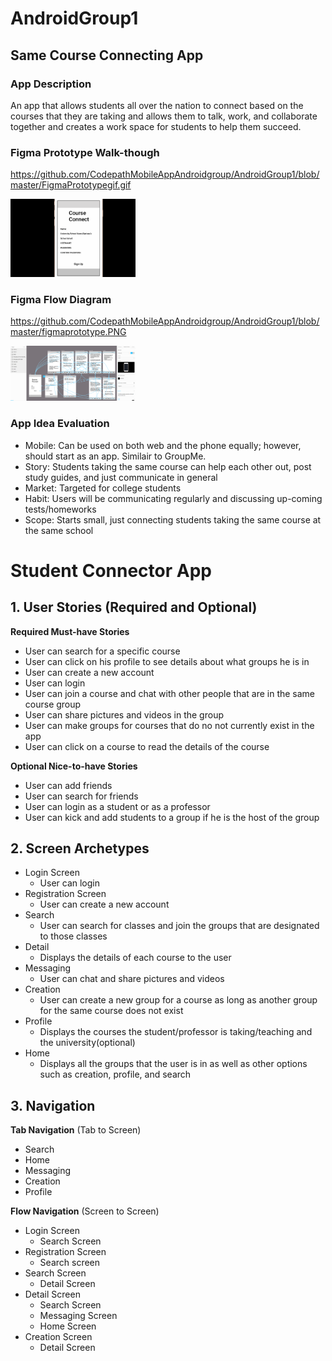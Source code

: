 # AndroidGroup1
## Same Course Connecting App

### App Description
An app that allows students all over the nation to connect based on the courses that they are taking and allows them to talk, work, and collaborate together and  creates a work space for students to help them succeed.

### Figma Prototype Walk-though
https://github.com/CodepathMobileAppAndroidgroup/AndroidGroup1/blob/master/FigmaPrototypegif.gif

<img src="https://github.com/CodepathMobileAppAndroidgroup/AndroidGroup1/blob/master/FigmaPrototypegif.gif" width=200><br>

### Figma Flow Diagram
https://github.com/CodepathMobileAppAndroidgroup/AndroidGroup1/blob/master/figmaprototype.PNG

<img src="https://github.com/CodepathMobileAppAndroidgroup/AndroidGroup1/blob/master/figmaprototype.PNG" width=200><br>


### App Idea Evaluation


- Mobile: Can be used on both web and the phone equally; however, should start as an app. Similair to GroupMe.
- Story: Students taking the same course can help each other out, post study guides, and just communicate in general
- Market: Targeted for college students
- Habit: Users will be communicating regularly and discussing up-coming tests/homeworks
- Scope: Starts small, just connecting students taking the same course at the same school

# Student Connector App

## 1. User Stories (Required and Optional)

**Required Must-have Stories**

 * User can search for a specific course
 * User can click on his profile to see details about what groups he is in 
 * User can create a new account
 * User can login
 * User can join a course and chat with other people that are in the same course group
 * User can share pictures and videos in the group
 * User can make groups for courses that do no not currently exist in the app
 * User can click on a course to read the details of the course

**Optional Nice-to-have Stories**

 * User can add friends 
 * User can search for friends
 * User can login as a student or as a professor
 * User can kick and add students to a group if he is the host of the group


## 2. Screen Archetypes

 * Login Screen
     * User can login
 * Registration Screen
     * User can create a new account 
 * Search
     * User can search for classes and join the groups that are designated to those classes
 * Detail
     * Displays the details of each course to the user
 * Messaging
     * User can chat and share pictures and videos
 * Creation
     * User can create a new group for a course as long as another group for the same course does not exist
 * Profile
     * Displays the courses the student/professor is taking/teaching and the university(optional)
 * Home 
     * Displays all the groups that the user is in as well as other options such as creation, profile, and search

## 3. Navigation

**Tab Navigation** (Tab to Screen)

 * Search
 * Home
 * Messaging
 * Creation
 * Profile

**Flow Navigation** (Screen to Screen)

 * Login Screen
     * Search Screen
 * Registration Screen
     * Search screen
 * Search Screen
     * Detail Screen
 * Detail Screen
     * Search Screen
     * Messaging Screen
     * Home Screen
 * Creation Screen
     * Detail Screen
